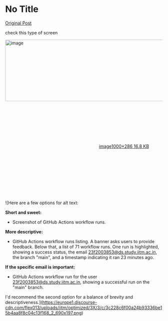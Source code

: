 # No Title

[Original Post](https://discourse.onlinedegree.iitm.ac.in/t/165959/82)

<p>check this type of screen<br>
<div class="lightbox-wrapper"><a class="lightbox" href="https://europe1.discourse-cdn.com/flex013/uploads/iitm/original/3X/3/c/3c228c6f00a24b93336be15b4aa8f8c04c13f168.png" data-download-href="/uploads/short-url/8zYFqxn9SZowo6L7wm2lMdCgfPi.png?dl=1" title="image" rel="noopener nofollow ugc"><img src="https://europe1.discourse-cdn.com/flex013/uploads/iitm/optimized/3X/3/c/3c228c6f00a24b93336be15b4aa8f8c04c13f168_2_690x197.png" alt="image" data-base62-sha1="8zYFqxn9SZowo6L7wm2lMdCgfPi" width="690" height="197" srcset="https://europe1.discourse-cdn.com/flex013/uploads/iitm/optimized/3X/3/c/3c228c6f00a24b93336be15b4aa8f8c04c13f168_2_690x197.png, https://europe1.discourse-cdn.com/flex013/uploads/iitm/original/3X/3/c/3c228c6f00a24b93336be15b4aa8f8c04c13f168.png 1.5x, https://europe1.discourse-cdn.com/flex013/uploads/iitm/original/3X/3/c/3c228c6f00a24b93336be15b4aa8f8c04c13f168.png 2x" data-dominant-color="F8F9FA"><div class="meta"><svg class="fa d-icon d-icon-far-image svg-icon" aria-hidden="true"><use href="#far-image"></use></svg><span class="filename">image</span><span class="informations">1000×286 16.8 KB</span><svg class="fa d-icon d-icon-discourse-expand svg-icon" aria-hidden="true"><use href="#discourse-expand"></use></svg></div></a></div></p>

![Here are a few options for alt text:

**Short and sweet:**

*   Screenshot of GitHub Actions workflow runs.

**More descriptive:**

*   GitHub Actions workflow runs listing. A banner asks users to provide feedback. Below that, a list of 71 workflow runs. One run is highlighted, showing a success status, the email 23f2003853@ds.study.iitm.ac.in, the branch "main", and a timestamp indicating it ran 23 minutes ago.

**If the specific email is important:**

*   GitHub Actions workflow run for the user 23f2003853@ds.study.iitm.ac.in, showing a successful run on the "main" branch.

I'd recommend the second option for a balance of brevity and descriptiveness.](https://europe1.discourse-cdn.com/flex013/uploads/iitm/optimized/3X/3/c/3c228c6f00a24b93336be15b4aa8f8c04c13f168_2_690x197.png)